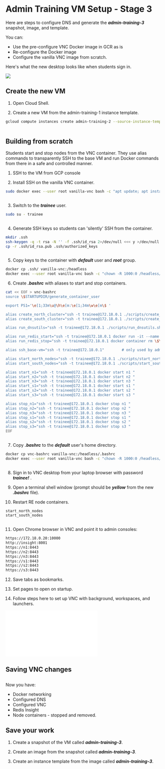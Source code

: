 # Admin Training VM Setup - Stage 3

Here are steps to configure DNS and generate the ***admin-training-3*** snapshot, image, and template.

You can:
- Use the pre-configure VNC Docker image in GCR as is
- Re-configure the Docker image
- Configure the vanilla VNC image from scratch.

Here's what the new desktop looks like when students sign in.

![](img/01-vnc-overview.png)

## Create the new VM

1. Open Cloud Shell.

2. Create a new VM from the admin-training-1 instance template.

```bash
gcloud compute instances create admin-training-2 --source-instance-template admin-training-1 --zone=us-west1-b
 
```
## Building from scratch

Students start and stop nodes from the VNC container. They use alias commands to transparently SSH to the base VM and run Docker commands from there in a safe and controlled manner.

1. SSH to the VM from GCP console

2. Install SSH on the vanilla VNC container.

```bash
sudo docker exec --user root vanilla-vnc bash -c "apt update; apt install -y ssh"
 
```

3. Switch to the ***trainee*** user.

```bash
sudo su - trainee
 
```

4. Generate SSH keys so students can 'silently' SSH from the container.

```bash
mkdir .ssh
ssh-keygen -q -t rsa -N '' -f .ssh/id_rsa 2>/dev/null <<< y >/dev/null
cp -r .ssh/id_rsa.pub .ssh/authorized_keys
 
```

5. Copy keys to the container with ***default*** user and ***root*** group.

```bash
docker cp .ssh/ vanilla-vnc:/headless
docker exec --user root vanilla-vnc bash -c "chown -R 1000:0 /headless/.ssh/"
```

6. Create ***.bashrc*** with aliases to start and stop containers.

```bash
cat << EOF > vnc-bashrc
source \$STARTUPDIR/generate_container_user

export PS1='\e[1;33m\u@\h\e[m:\e[1;34m\w\e[m\$ '

alias create_north_cluster="ssh -t trainee@172.18.0.1 ./scripts/create_north_cluster.sh "
alias create_south_cluster="ssh -t trainee@172.18.0.1 ./scripts/create_south_cluster.sh "

alias run_dnsutils="ssh -t trainee@172.18.0.1 ./scripts/run_dnsutils.sh "

alias run_redis_start="ssh -t trainee@172.18.0.1 docker run -it --name redis -h redis -w / redis bash"
alias run_redis_stop="ssh -t trainee@172.18.0.1 docker container rm \$\(docker container ls -q -f '\''status=exited'\''\)"

alias ssh_base-vm="ssh -t trainee@172.18.0.1"        # only used by admins when building VMs

alias start_north_nodes="ssh -t trainee@172.18.0.1 ./scripts/start_north_nodes.sh "
alias start_south_nodes="ssh -t trainee@172.18.0.1 ./scripts/start_south_nodes.sh "

alias start_n1="ssh -t trainee@172.18.0.1 docker start n1 "
alias start_n2="ssh -t trainee@172.18.0.1 docker start n2 "
alias start_n3="ssh -t trainee@172.18.0.1 docker start n3 "
alias start_s1="ssh -t trainee@172.18.0.1 docker start s1 "
alias start_s2="ssh -t trainee@172.18.0.1 docker start s2 "
alias start_s3="ssh -t trainee@172.18.0.1 docker start s3 "

alias stop_n1="ssh -t trainee@172.18.0.1 docker stop n1 "
alias stop_n2="ssh -t trainee@172.18.0.1 docker stop n2 "
alias stop_n3="ssh -t trainee@172.18.0.1 docker stop n3 "
alias stop_s1="ssh -t trainee@172.18.0.1 docker stop s1 "
alias stop_s2="ssh -t trainee@172.18.0.1 docker stop s2 "
alias stop_s3="ssh -t trainee@172.18.0.1 docker stop s3 "
EOF
 
```

7. Copy ***.bashrc*** to the ***default*** user's home directory.

```bash
docker cp vnc-bashrc vanilla-vnc:/headless/.bashrc
docker exec --user root vanilla-vnc bash -c "chown -R 1000:0 /headless/.bashrc"
 
```

8. Sign in to VNC desktop from your laptop browser with password ***trainee!*** .

9. Open a terminal shell window (prompt should be ***yellow*** from the new ***.bashrc*** file).

10. Restart RE node containers.

```bash
start_north_nodes
start_south_nodes
 
```

11. Open Chrome browser in VNC and point it to admin consoles:

```bash
https://172.18.0.20:10000
http://insight:8001
https://n1:8443
https://n2:8443
https://n3:8443
https://s1:8443
https://s2:8443
https://s3:8443
```

12. Save tabs as bookmarks.

13. Set pages to open on startup.

14. Follow steps here to set up VNC with background, workspaces, and launchers.

![Configure VNC](../vnc-config/README.md)

## Saving VNC changes

## 
Now you have:
- Docker networking
- Configured DNS
- Configured VNC
- Redis Insight
- Node containers - stopped and removed.

## Save your work
1. Create a snapshot of the VM called ***admin-training-3***.

2. Create an image from the snapshot called ***admin-training-3***.

3. Create an instance template from the image called ***admin-training-3***.
